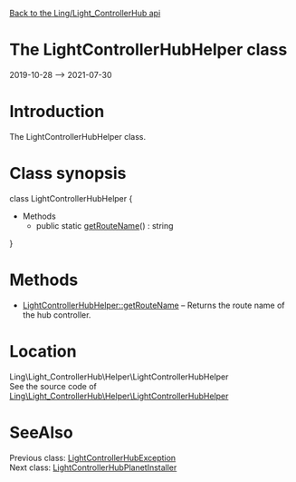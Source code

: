 [Back to the Ling/Light_ControllerHub api](https://github.com/lingtalfi/Light_ControllerHub/blob/master/doc/api/Ling/Light_ControllerHub.md)



The LightControllerHubHelper class
================
2019-10-28 --> 2021-07-30






Introduction
============

The LightControllerHubHelper class.



Class synopsis
==============


class <span class="pl-k">LightControllerHubHelper</span>  {

- Methods
    - public static [getRouteName](https://github.com/lingtalfi/Light_ControllerHub/blob/master/doc/api/Ling/Light_ControllerHub/Helper/LightControllerHubHelper/getRouteName.md)() : string

}






Methods
==============

- [LightControllerHubHelper::getRouteName](https://github.com/lingtalfi/Light_ControllerHub/blob/master/doc/api/Ling/Light_ControllerHub/Helper/LightControllerHubHelper/getRouteName.md) &ndash; Returns the route name of the hub controller.





Location
=============
Ling\Light_ControllerHub\Helper\LightControllerHubHelper<br>
See the source code of [Ling\Light_ControllerHub\Helper\LightControllerHubHelper](https://github.com/lingtalfi/Light_ControllerHub/blob/master/Helper/LightControllerHubHelper.php)



SeeAlso
==============
Previous class: [LightControllerHubException](https://github.com/lingtalfi/Light_ControllerHub/blob/master/doc/api/Ling/Light_ControllerHub/Exception/LightControllerHubException.md)<br>Next class: [LightControllerHubPlanetInstaller](https://github.com/lingtalfi/Light_ControllerHub/blob/master/doc/api/Ling/Light_ControllerHub/Light_PlanetInstaller/LightControllerHubPlanetInstaller.md)<br>
